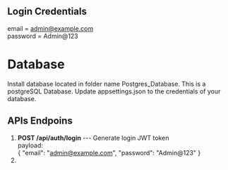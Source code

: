 ## Login Credentials
email = admin@example.com <br/>
password = Admin@123

# Database

Install database located in folder name Postgres_Database. This is a postgreSQL Database. Update appsettings.json to the credentials of your database.

## APIs Endpoins
1. **POST /api/auth/login**  --- Generate login JWT token <br/>
   payload: <br/>
   {
    "email": "admin@example.com",
    "password": "Admin@123"
   }
2. 


